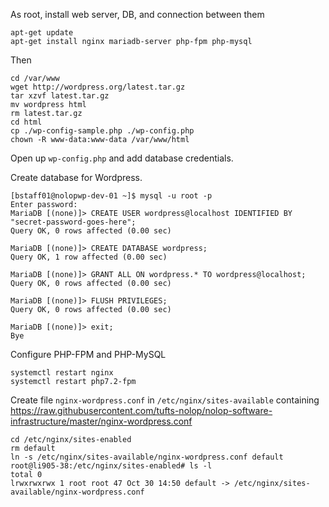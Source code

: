 As root, install web server, DB, and connection between them

    apt-get update
    apt-get install nginx mariadb-server php-fpm php-mysql

Then

    cd /var/www
    wget http://wordpress.org/latest.tar.gz
    tar xzvf latest.tar.gz
    mv wordpress html
    rm latest.tar.gz
    cd html
    cp ./wp-config-sample.php ./wp-config.php
    chown -R www-data:www-data /var/www/html

Open up `wp-config.php` and add database credentials.

Create database for Wordpress.

    [bstaff01@nolopwp-dev-01 ~]$ mysql -u root -p
    Enter password:
    MariaDB [(none)]> CREATE USER wordpress@localhost IDENTIFIED BY "secret-password-goes-here";
    Query OK, 0 rows affected (0.00 sec)

    MariaDB [(none)]> CREATE DATABASE wordpress;
    Query OK, 1 row affected (0.00 sec)

    MariaDB [(none)]> GRANT ALL ON wordpress.* TO wordpress@localhost;
    Query OK, 0 rows affected (0.00 sec)

    MariaDB [(none)]> FLUSH PRIVILEGES;
    Query OK, 0 rows affected (0.00 sec)

    MariaDB [(none)]> exit;
    Bye

Configure PHP-FPM and PHP-MySQL

    systemctl restart nginx
    systemctl restart php7.2-fpm

Create file `nginx-wordpress.conf` in `/etc/nginx/sites-available` containing
https://raw.githubusercontent.com/tufts-nolop/nolop-software-infrastructure/master/nginx-wordpress.conf

    cd /etc/nginx/sites-enabled
    rm default
    ln -s /etc/nginx/sites-available/nginx-wordpress.conf default
    root@li905-38:/etc/nginx/sites-enabled# ls -l
    total 0
    lrwxrwxrwx 1 root root 47 Oct 30 14:50 default -> /etc/nginx/sites-available/nginx-wordpress.conf

